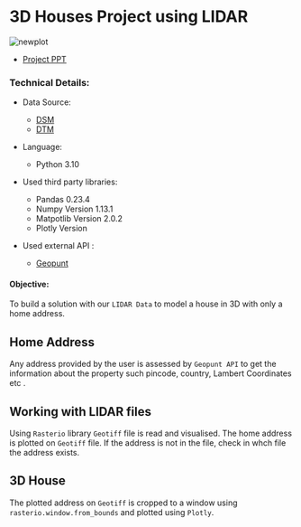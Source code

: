 # 3D Houses Project using LIDAR

![newplot ](https://user-images.githubusercontent.com/96992159/157040491-3516d91c-c4fd-4213-805d-02b0afb3687d.png)



* [ Project PPT](https://docs.google.com/presentation/d/1_iGox8LxbZbq-qchUwSBZtLQAxK3sfuWguTtOa1ffR4/edit#slide=id.p)
### Technical Details:

- Data Source:
  - [DSM](http://www.geopunt.be/download?container=dhm-vlaanderen-ii-dsm-raster-1m&title=Digitaal%20Hoogtemodel%20Vlaanderen%20II,%20DSM,%20raster,%201m)
  - [DTM](http://www.geopunt.be/download?container=dhm-vlaanderen-ii-dtm-raster-1m&title=Digitaal%20Hoogtemodel%20Vlaanderen%20II,%20DTM,%20raster,%201m)
  
- Language:
  - Python 3.10
  
- Used third party libraries:
  - Pandas 0.23.4
  - Numpy Version 1.13.1
  - Matpotlib Version 2.0.2
  - Plotly Version
- Used external API :
  - [Geopunt](https://www.geopunt.be/~/media/geopunt/over%20geopunt/documenten/geopunt%20api.pdf)
  
 #### Objective:
   To build a solution with our `LIDAR Data` to model a house in 3D with only a home address.
   
## Home Address
Any address provided by the user is assessed by `Geopunt API` to get the information about the property such pincode, country, Lambert Coordinates etc . 

## Working with LIDAR files
Using `Rasterio` library `Geotiff` file is read and visualised. The home address is plotted on `Geotiff` file. If the address is not in the file, check in whch file the address exists.

## 3D House
The plotted address on `Geotiff` is cropped to a window using `rasterio.window.from_bounds` and plotted using `Plotly`. 







